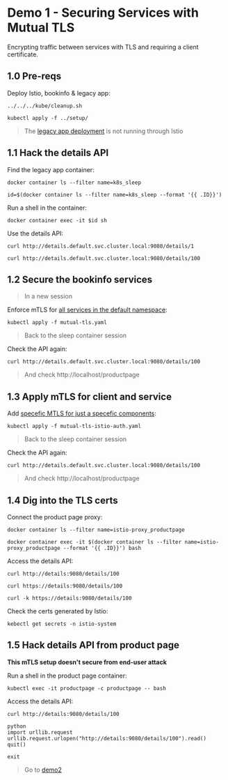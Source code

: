 # Demo 1 - Securing Services with Mutual TLS

Encrypting traffic between services with TLS and requiring a client certificate.

## 1.0 Pre-reqs

Deploy Istio, bookinfo & legacy app:

```
../../../kube/cleanup.sh

kubectl apply -f ../setup/
```

> The [legacy app deployment](../setup/06_sleep.yaml) is not running through Istio

## 1.1 Hack the details API

Find the legacy app container:

```
docker container ls --filter name=k8s_sleep

id=$(docker container ls --filter name=k8s_sleep --format '{{ .ID}}')
```

Run a shell in the container:

```
docker container exec -it $id sh
```

Use the details API:

```
curl http://details.default.svc.cluster.local:9080/details/1

curl http://details.default.svc.cluster.local:9080/details/100
```

## 1.2 Secure the bookinfo services

> In a new session

Enforce mTLS for [all services in the default namespace](mutual-tls.yaml):

```
kubectl apply -f mutual-tls.yaml
```

> Back to the sleep container session

Check the API again:

```
curl http://details.default.svc.cluster.local:9080/details/100
```

> And check http://localhost/productpage

## 1.3 Apply mTLS for client and service

Add [specefic MTLS for just a specefic components](mutual-tls-istio-auth.yaml):

```
kubectl apply -f mutual-tls-istio-auth.yaml
```

> Back to the sleep container session

Check the API again:

```
curl http://details.default.svc.cluster.local:9080/details/100
```

> And check http://localhost/productpage

## 1.4 Dig into the TLS certs

Connect the product page proxy:

```
docker container ls --filter name=istio-proxy_productpage

docker container exec -it $(docker container ls --filter name=istio-proxy_productpage --format '{{ .ID}}') bash
```

Access the details API:

```
curl http://details:9080/details/100

curl https://details:9080/details/100

curl -k https://details:9080/details/100
```

Check the certs generated by Istio:

```
kebectl get secrets -n istio-system
```

## 1.5 Hack details API from product page


**This mTLS setup doesn't secure from end-user attack**

Run a shell in the product page container:

```
kubectl exec -it productpage -c productpage -- bash
```

Access the details API:

```
curl http://details:9080/details/100

python
import urllib.request
urllib.request.urlopen("http://details:9080/details/100").read()
quit()

exit
```

> Go to [demo2](../demo2/README.md)